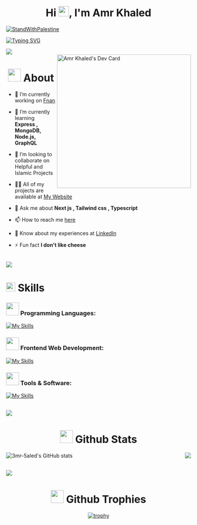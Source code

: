 <h1 align="center">Hi <img src="https://media.giphy.com/media/hvRJCLFzcasrR4ia7z/giphy.gif" width="28">, I'm Amr Khaled </h1> 

[![StandWithPalestine](https://raw.githubusercontent.com/Safouene1/support-palestine-banner/master/StandWithPalestine.svg)](https://techforpalestine.org/learn-more)

[![Typing SVG](https://readme-typing-svg.demolab.com?font=Fira+Code&pause=1000&width=435&lines=A+passionate+Front-End+Web+developer;A+passionate+Designer;Muslim+and+Egyptian)](https://git.io/typing-svg)


<img src="https://user-images.githubusercontent.com/73097560/115834477-dbab4500-a447-11eb-908a-139a6edaec5c.gif">

<div>
<!--   <a href="https://api.daily.dev/3mr5aled" target="_blank">
    <img
      width="256"
      align="right"
      src="https://api.daily.dev/devcards/f56e083a43464fbe9926244094772702.png?r=phq"
    />
  </a> -->
  <a href="https://app.daily.dev/3mr5aled" target="_blank">
    <img 
      width="365"
      align="right"
      src="https://api.daily.dev/devcards/v2/PernhF2lp.png?r=dxt&type=default"
      alt="Amr Khaled's Dev Card"
      />
  </a>
</div>

<div>

<div id="toc">
<ul align="center" style="list-style: none">
<summary>
<h1> 
    <img src="https://media.lordicon.com/icons/wired/outline/680-it-developer.gif" width="35">
About
</h1>   
</summary>
</ul>
</div>

- 🔭 I’m currently working on [Fnan](https://fnan-dribble-clone.vercel.app/)

- 🌱 I’m currently learning **Express , MongoDB, Node.js, GraphQL**
  
- 👯 I’m looking to collaborate on Helpful and Islamic Projects

- 👨‍💻 All of my projects are available at [My Website](https://3mr5aled.netlify.app/)

- 💬 Ask me about **Next js , Tailwind css , Typescript**

- 📫 How to reach me [here](https://3mr5aled.netlify.app/#contact)

- 📄 Know about my experiences at [LinkedIn](https://www.linkedin.com/in/3mr5aled/)

- ⚡ Fun fact **I don't like cheese**

</div>

<br><img src="https://user-images.githubusercontent.com/73097560/115834477-dbab4500-a447-11eb-908a-139a6edaec5c.gif"><br>


<div align="left">
<div id="toc">
<ul style="list-style: none">
<summary>
<h1> 
<img src="https://media2.giphy.com/media/QssGEmpkyEOhBCb7e1/giphy.gif?cid=ecf05e47a0n3gi1bfqntqmob8g9aid1oyj2wr3ds3mg700bl&rid=giphy.gif" width ="25"><b> Skills</b>
</h1>   
</summary>
</ul>
</div>

<div align="left">
    
<div id="toc">
<ul align="left" style="list-style: none">
<summary>
<h3> 
<img src="https://raw.githubusercontent.com/abranhe/programming-languages-logos/HEAD/src/programming-languages.gif" width="35"><b> Programming Languages: </b>
</h3>   
</summary>
</ul>
</div>


[![My Skills](https://skillicons.dev/icons?i=cpp,html,css,js,ts,python&perline=6&theme=dark)](https://skillicons.dev)

</div>
<div align="left">
    
<div id="toc">
<ul align="left" style="list-style: none">
<summary>
<h3> 
<img src="https://cdn-icons-gif.flaticon.com/8722/8722555.gif" width="35"><b> Frontend Web Development: </b>
</h3>   
</summary>
</ul>
</div>



[![My Skills](https://skillicons.dev/icons?i=nextjs,react,redux,sass,tailwind,bootstrap,webpack,vite,gulp,pug,vercel,netlify,mongo,graphql,firebase,supabase,wordpress&perline=10&theme=dark)](https://skillicons.dev)


<div align="left">
    
<div id="toc">
<ul align="left" style="list-style: none">
<summary>
<h3> 
<img src="https://cdn-icons-gif.flaticon.com/8629/8629195.gif" width="35"><b> Tools & Software: </b>
</h3>   
</summary>
</ul>
</div>

    
[![My Skills](https://skillicons.dev/icons?i=git,github,docker,bash,vscode,visualstudio,figma&theme=dark)](https://skillicons.dev)

</div>

<br><img src="https://user-images.githubusercontent.com/73097560/115834477-dbab4500-a447-11eb-908a-139a6edaec5c.gif"><br>

<div>
    
<div id="toc">
<ul align="center" style="list-style: none">
<summary>
<h1> 
<img src="https://media.giphy.com/media/iY8CRBdQXODJSCERIr/giphy.gif" width="35"><b> Github Stats </b>
</h1>   
</summary>
</ul>
</div>

<a href="http://www.github.com/3mr-5aled"><img  align="left" src="https://github-readme-stats.vercel.app/api?username=3mr-5aled&show_icons=true&hide=&count_private=true&title_color=14b8a6&text_color=ffffff&icon_color=14b8a6&bg_color=0f172a&hide_border=true&show_icons=true" alt="3mr-5aled's GitHub stats" /></a>


<a href="http://www.github.com/3mr-5aled"><img align="right" src="https://github-readme-streak-stats.herokuapp.com/?user=3mr-5aled&stroke=ffffff&background=0f172a&ring=14b8a6&fire=14b8a6&currStreakNum=ffffff&currStreakLabel=14b8a6&sideNums=ffffff&sideLabels=ffffff&dates=ffffff&hide_border=true" /></a>

<br>

</div>

<br><img src="https://user-images.githubusercontent.com/73097560/115834477-dbab4500-a447-11eb-908a-139a6edaec5c.gif"><br>

<div align="center">
    
<div id="toc">
<ul align="center" style="list-style: none">
<summary>
<h1> 
<img src="https://cdn-icons-gif.flaticon.com/13311/13311710.gif" width="35"><b> Github Trophies </b>
</h1>   
</summary>
</ul>
</div>

[![trophy](https://github-profile-trophy.vercel.app/?username=3mr-5aled)](https://github.com/ryo-ma/github-profile-trophy)

<br>

</div>







<!-- <br><img src="https://user-images.githubusercontent.com/73097560/115834477-dbab4500-a447-11eb-908a-139a6edaec5c.gif"><br>
<div>
    
<div id="toc">
<ul align="center" style="list-style: none">
<summary>
<h1> 
Support me
</h1>   
</summary>
</ul>
</div>

<div align="center"> 
  <a href="https://www.buymeacoffee.com/3mr5aled">
    <img src="https://cdn.buymeacoffee.com/buttons/v2/default-yellow.png" width="200" />
  </a> 
</div>

</div> -->
